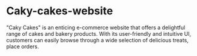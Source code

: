 # Caky-cakes-website
"Caky Cakes" is an enticing e-commerce website that offers a delightful range of cakes and bakery products. With its user-friendly and intuitive UI, customers can easily browse through a wide selection of delicious treats, place orders.
